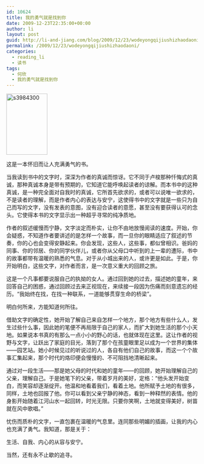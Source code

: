 ```yaml
---
id: 10624
title: 我的勇气就是找到你
date: 2009-12-23T22:35:00+00:00
author: li
layout: post
guid: http://li-and-jiang.com/blog/2009/12/23/wodeyongqijiushizhaodaoni/
permalink: /2009/12/23/wodeyongqijiushizhaodaoni/
categories:
  - reading_li
  - 读书
tags:
  - 何欣
  - 我的勇气就是找到你
---
```

[<img style="border-bottom: 0px; border-left: 0px; display: inline; border-top: 0px; border-right: 0px" title="s3984300" border="0" alt="s3984300" src="http://jiangtanghu.com/cn/wp-content/uploads/2009/12/s3984300-thumb.jpg" width="108" height="161" />](http://jiangtanghu.com/cn/wp-content/uploads/2009/12/s3984300.jpg) 

这是一本怀旧而让人充满勇气的书。

当我读到书中的文字时，深深为作者的真诚而惊讶。它不同于卢梭那种忏悔式的真诚，那种真诚本身是带有预期的，它知道它能呼唤起读者的谅解。而本书中的这种真诚，是一种完全面对自我时的真诚，它所首先欲求的，或者可以说唯一欲求的，不是读者的理解，而是作者内心的表达与安宁，这使得书中的文字就是一些只为自己而写的文字，没有发表的意图，没有迎合读者的意愿，甚至没有要获得认可的念头。它使得本书的文字显示出一种超乎寻常的纯净质地。

作者的叙述缓慢而宁静，文字淡定而朴实，让你不由地放慢阅读的速度。开始，你会疑惑，不知道作者要讲述的是怎样一个故事，而一旦你的眼睛适应了叙述的节奏，你的心也会变得安静起来。你会发现，这些人，这些事，都似曾相识。爸妈的同事、你的邻居、你的同学伙伴儿，或者你从父母口中听到的上一辈的遭际，书中的故事都带有温暖的熟悉的气息。对于从小城出来的人，或许更是如此。于是，你开始明白，这些文字，对作者而言，是一次意义重大的回顾之旅。

这是一个凡事都要说服自己的执拗的女人。通过回到她的过去，描述她的童年，来回答自己的困惑，通过回顾过去来正视现在，来续接一段因为伤痛而刻意遗忘的经历。“我始终在找，在找一种联系，一道能够贯穿生命的桥梁”。

明白何所来，方能知道何所往。

借助文字的确定性，她开始了解自己来自怎样一个地方，那个地方有些什么人，发生过些什么事，因此她的笔便不再局限于自己的家人，而扩大到她生活的那个小天地。如果说本书真的有那么一点小小的野心的话，也就体现在这里。这让作者的视野与文字，让跃出了家庭的目光，落到了那个在孩童眼里足以成为一个世界的集体——园艺站。她小时候见过的听说过的人，各自有他们自己的故事，而这一个个故事汇集起来，那个时代的烙印便会慢慢的、不可阻挡地清晰起来。

通过对一段生活——那是她父母的时代和她的童年——的回顾，她开始理解自己的父亲，理解自己。于是她笔下的父亲，带着岁月的美好，定格：“他头发开始变白，而笑容却逐渐绽开。他温和地看着我们，看着土地。他所赋予土地的有很多，同样，土地也回报了他。你可以看到父亲宁静的神态，看到一种释然的表情。他的身影开始随着江河山水一起回转，时光无限。只要你笑啊，土地就变得美好，树苗就在风中歌唱。”

忧伤而质朴的文字，一直包裹在温暖的气息里。连同那些明媚的插画，让我的内心也充满了勇气。我知道，那是关于：

生活、自我、内心的从容与安宁。

当然，还有永不止歇的追寻。